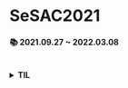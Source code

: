 # SeSAC2021

#### 📚 2021.09.27 ~ 2022.03.08 ####   

<br>



<details>
    <summary><strong>TIL</strong></summary>


> [🌱 3rd Session - 210929](./TIL/day3-210929.md) (update : 211005)

* `버전 대응`, `Mac Catalyst`, `ViewController LifeCycle`, `iOS 계층구조`, `Xcode Tips: Debugging `  

<br>

> [🌱 4th Session - 210930](./TIL/day4-210930.md)

* `옵셔널`, `Dictionary`, `Set`, `Tuple`, `Xcode Tips: playground 단축키, 자동완성창 읽기 `, `Mission: 비밀번호 입력문제, 숫자만 입력되는 조건`  

<br>

> [🌱 5th Session - 211001](./TIL/day5-211001.md)

* `다크 모드 대응`, `외부 매개변수와 내부 매개변수`, `와일드 카드 식별자`,  `Xcode Tips: AutoLayout 단축키, Attributes Inspector 구조 `  

<br>

> [🌱 6th Session - 211005](./TIL/day6-211005.md) (update: 211006)

* `Git Status`, `Size Class`, `Navigation Controller`, `ViewController LifeCycle 실습`

<br>

> [🌱 7th Session - 211006](./TIL/day7-211006.md) 

* `UIWindow와 ViewController LifeCycle`, `SwiftPM으로 라이브러리 사용하기`, `User Defaults`

<br>

> [🌱 8th Session - 211007](./TIL/day8-211007.md) 

* `Class`, `Struct`, `Class vs Struct`, `DateFormatter`

<br>

> [🌱 9th Session - 211008](./TIL/day9-211008.md) 

* `함수와 반환값`, `Enumeration`, `Notification`

<br>

> [🌱 10th Session - 211012](./TIL/day10-211012.md) 

* `Optional Binding`, `Optional Chaining`, `TableViewCell Reuse mechanism`

<br>

> [🌱 11th Session - 211013](./TIL/day11-211013.md) (update: 211005)

* `TypeCasting`, `Stored Property`, `Computed Property`, `Property Observer`

<br>

> [🌱 12th Session - 211014](./TIL/day12-211014.md) (update later)

<br>

> [🌱 13th Session - 211015](./TIL/day13-211015.md) 

* `CodeReview: UserDefaults를 이용한 메모 데이터 저장하고 사용하기`, `화면 전환`



</details>



